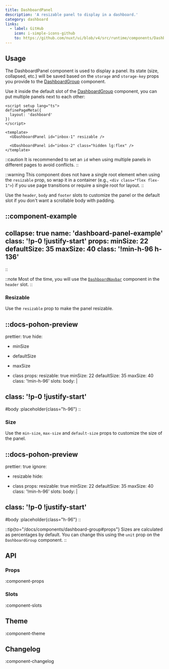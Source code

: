 ```yaml
---
title: DashboardPanel
description: 'A resizable panel to display in a dashboard.'
category: dashboard
links:
  - label: GitHub
    icon: i-simple-icons-github
    to: https://github.com/nuxt/ui/blob/v4/src/runtime/components/DashboardPanel.vue
---
```


## Usage

The DashboardPanel component is used to display a panel. Its state (size, collapsed, etc.) will be saved based on the `storage` and `storage-key` props you provide to the [DashboardGroup](/docs/components/dashboard-group#props) component.

Use it inside the default slot of the [DashboardGroup](/docs/components/dashboard-group) component, you can put multiple panels next to each other:

```vue [pages/index.vue]{8,10}
<script setup lang="ts">
definePageMeta({
  layout: 'dashboard'
})
</script>

<template>
  <UDashboardPanel id="inbox-1" resizable />

  <UDashboardPanel id="inbox-2" class="hidden lg:flex" />
</template>
```

::caution
It is recommended to set an `id` when using multiple panels in different pages to avoid conflicts.
::

::warning
This component does not have a single root element when using the `resizable` prop, so wrap it in a container (e.g., `<div class="flex flex-1">`) if you use page transitions or require a single root for layout.
::

Use the `header`, `body` and `footer` slots to customize the panel or the default slot if you don't want a scrollable body with padding.

::component-example
---
collapse: true
name: 'dashboard-panel-example'
class: '!p-0 !justify-start'
props:
  minSize: 22
  defaultSize: 35
  maxSize: 40
  class: '!min-h-96 h-136'
---
::

::note
Most of the time, you will use the [`DashboardNavbar`](/docs/components/dashboard-navbar) component in the `header` slot.
::

### Resizable

Use the `resizable` prop to make the panel resizable.

::docs-pohon-preview
---
prettier: true
hide:
  - minSize
  - defaultSize
  - maxSize
  - class
props:
  resizable: true
  minSize: 22
  defaultSize: 35
  maxSize: 40
  class: '!min-h-96'
slots:
  body: |

    <Placeholder class="h-96" />
class: '!p-0 !justify-start'
---

#body
:placeholder{class="h-96"}
::

### Size

Use the `min-size`,  `max-size` and `default-size` props to customize the size of the panel.

::docs-pohon-preview
---
prettier: true
ignore:
  - resizable
hide:
  - class
props:
  resizable: true
  minSize: 22
  defaultSize: 35
  maxSize: 40
  class: '!min-h-96'
slots:
  body: |

    <Placeholder class="h-96" />
class: '!p-0 !justify-start'
---

#body
:placeholder{class="h-96"}
::

::tip{to="/docs/components/dashboard-group#props"}
Sizes are calculated as percentages by default. You can change this using the `unit` prop on the `DashboardGroup` component.
::

## API

### Props

:component-props

### Slots

:component-slots

## Theme

:component-theme

## Changelog

:component-changelog
